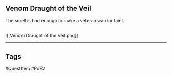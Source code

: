 ## Venom Draught of the Veil
The smell is bad enough to make a veteran warrior faint.
## 
![[Venom Draught of the Veil.png]]

---
## Tags
#QuestItem
#PoE2